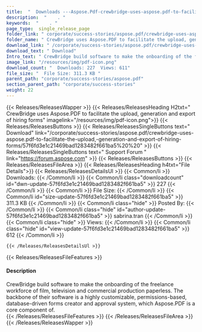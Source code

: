 ```yaml
---
title:  "  Downloads ---Aspose.Pdf-crewbridge-uses-aspose.pdf-to-facilitate-the-upload,-generation-and-export-of-hiring-forms . " 
description:  "    . " 
keywords:  "    . " 
page_type:  single_release_page
folder_link: " corporate/success-stories/aspose.pdf/crewbridge-uses-aspose.pdf-to-facilitate-the-upload,-generation-and-export-of-hiring-forms/"
folder_name: " CrewBridge uses Aspose.PDF to facilitate the upload, generation and export of hiring forms"
download_link: " /corporate/success-stories/aspose.pdf/crewbridge-uses-aspose.pdf-to-facilitate-the-upload,-generation-and-export-of-hiring-forms/57f6fd3e1c21469bad1283482f661ba5"
download_text: " Download"
Intro_text: " CrewBridge build software to make the onboarding of the freelance workforce of f..."
image_link: "/resources/img/pdf-icon.png"
download_count: "  Downloads: 227  Views: 611"
file_size: "  File Size: 311.3 KB "
parent_path: "corporate/success-stories/aspose.pdf"
section_parent_path: "corporate/success-stories"
weight: 22
---
```


{{< Releases/ReleasesWapper >}}
  {{< Releases/ReleasesHeading H2txt=" CrewBridge uses Aspose.PDF to facilitate the upload, generation and export of hiring forms" imagelink="/resources/img/pdf-icon.png">}}
  {{< Releases/ReleasesButtons >}}
    {{< Releases/ReleasesSingleButtons text=" Download" link="/corporate/success-stories/aspose.pdf/crewbridge-uses-aspose.pdf-to-facilitate-the-upload,-generation-and-export-of-hiring-forms/57f6fd3e1c21469bad1283482f661ba5%20%20" >}}
    {{< Releases/ReleasesSingleButtons text=" Support Forum " link="https://forum.aspose.com" >}}
  {{< Releases/ReleasesButtons >}}
  {{< Releases/ReleasesFileArea >}}
    {{< Releases/ReleasesHeading h4txt="File Details">}}
    {{< Releases/ReleasesDetailsUl >}}
            {{< Common/li  >}} Downloads: {{< /Common/li >}} 
      {{< Common/li class="downloadcount" id="dwn-update-57f6fd3e1c21469bad1283482f661ba5" >}} 227 {{< /Common/li >}} 
      {{< Common/li  >}} File Size: {{< /Common/li >}} 
      {{< Common/li id="size-update-57f6fd3e1c21469bad1283482f661ba5" >}} 311.3 KB {{< /Common/li >}} 
      {{< Common/li  class="hide" >}} Posted By: {{< /Common/li >}} 
      {{< Common/li class="hide" id="author-update-57f6fd3e1c21469bad1283482f661ba5" >}} sabrina.tran {{< /Common/li >}} 
      {{< Common/li class="hide"  >}} Views: {{< /Common/li >}} 
      {{< Common/li class="hide" id="view-update-57f6fd3e1c21469bad1283482f661ba5" >}} 612 {{< /Common/li >}} 

    {{< /Releases/ReleasesDetailsUl >}}

  {{< Releases/ReleasesFileFeatures >}}
      <h4>Description</h4><div class="HTMLDescription">CrewBridge build software to make the onboarding of the freelance workforce of film, television and commercial production paperless.  The backbone of their software is a highly customizable, permissions-based, database-driven forms creator and approval system, which Aspose.PDF is a core component of.  </div>
  {{< /Releases/ReleasesFileFeatures >}}
 {{< /Releases/ReleasesFileArea >}}
{{< /Releases/ReleasesWapper >}}



